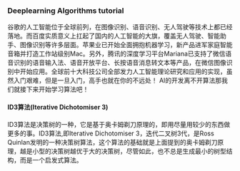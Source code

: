 ### Deeplearning Algorithms tutorial
谷歌的人工智能位于全球前列，在图像识别、语音识别、无人驾驶等技术上都已经落地。而百度实质意义上扛起了国内的人工智能的大旗，覆盖无人驾驶、智能助手、图像识别等许多层面。苹果业已开始全面拥抱机器学习，新产品进军家庭智能音箱并打造工作站级别Mac。另外，腾讯的深度学习平台Mariana已支持了微信语音识别的语音输入法、语音开放平台、长按语音消息转文本等产品，在微信图像识别中开始应用。全球前十大科技公司全部发力人工智能理论研究和应用的实现，虽然入门艰难，但是一旦入门，高手也就在你的不远处！
AI的开发离不开算法那我们就接下来开始学习算法吧！


#### ID3算法(Iterative Dichotomiser 3)
ID3算法是决策树的一种，它是基于奥卡姆剃刀原理的，即用尽量用较少的东西做更多的事。ID3算法,即Iterative Dichotomiser 3，迭代二叉树3代，是Ross Quinlan发明的一种决策树算法，这个算法的基础就是上面提到的奥卡姆剃刀原理，越是小型的决策树越优于大的决策树，尽管如此，也不总是生成最小的树型结构，而是一个启发式算法。

  
